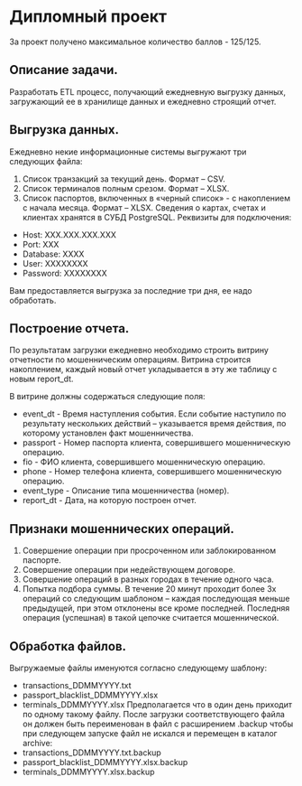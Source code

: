 # Дипломный проект
За проект получено максимальное количество баллов - 125/125.

## Описание задачи.
Разработать ETL процесс, получающий ежедневную выгрузку данных, загружающий ее в хранилище данных и ежедневно строящий отчет.

## Выгрузка данных.
Ежедневно некие информационные системы выгружают три следующих файла:
1. Список транзакций за текущий день. Формат – CSV.
2. Список терминалов полным срезом. Формат – XLSX.
3. Список паспортов, включенных в «черный список» - с накоплением с начала месяца. Формат – XLSX.
Сведения о картах, счетах и клиентах хранятся в СУБД PostgreSQL.
Реквизиты для подключения:

- Host: XXX.XXX.XXX.XXX
- Port: XXX
- Database: XXXX
- User: XXXXXXXX
- Password: XXXXXXXX

Вам предоставляется выгрузка за последние три дня, ее надо обработать.

## Построение отчета.
По результатам загрузки ежедневно необходимо строить витрину отчетности по мошенническим операциям. Витрина строится накоплением, каждый новый отчет укладывается в эту же таблицу с новым report_dt.

В витрине должны содержаться следующие поля:

- event_dt - Время наступления события. Если событие наступило по результату нескольких действий – указывается время действия, по которому установлен факт мошенничества.
- passport - Номер паспорта клиента, совершившего мошенническую операцию.
- fio - ФИО клиента, совершившего мошенническую операцию.
- phone - Номер телефона клиента, совершившего мошенническую операцию.
- event_type - Описание типа мошенничества (номер).
- report_dt - Дата, на которую построен отчет.

## Признаки мошеннических операций.
1. Совершение операции при просроченном или заблокированном паспорте.
2. Совершение операции при недействующем договоре.
3. Совершение операций в разных городах в течение одного часа.
4. Попытка подбора суммы. В течение 20 минут проходит более 3х операций со следующим шаблоном – каждая последующая меньше предыдущей, при этом отклонены все кроме последней. Последняя операция (успешная) в такой цепочке считается мошеннической.

## Обработка файлов.
Выгружаемые файлы именуются согласно следующему шаблону:
- transactions_DDMMYYYY.txt
- passport_blacklist_DDMMYYYY.xlsx
- terminals_DDMMYYYY.xlsx
Предполагается что в один день приходит по одному такому файлу. После загрузки соответствующего файла он должен быть переименован в файл с расширением .backup чтобы при следующем запуске файл не искался и перемещен в каталог archive:
- transactions_DDMMYYYY.txt.backup
- passport_blacklist_DDMMYYYY.xlsx.backup
- terminals_DDMMYYYY.xlsx.backup


